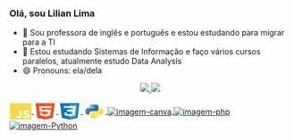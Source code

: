 ### Olá, sou Lilian Lima

- 🔭 Sou professora de inglês e português e estou estudando para migrar para a TI
- 🌱 Estou estudando Sistemas de Informação e faço vários cursos paralelos, atualmente estudo Data Analysis
- 😄 Pronouns: ela/dela

<div align="center">
  <a href="https://github.com/LicaCepillo">
  <img height="180em" src="https://github-readme-stats.vercel.app/api?username=licacepillo&show_icons=true&theme=dracula&include_all_commits=true&count_private=true"/>
  <img height="180em" src="https://github-readme-stats.vercel.app/api/top-langs/?username=licacepillo&layout=compact&langs_count=7&theme=dracula"/>
</div>

<div style="display: inline_block"><br>
  <img align="center" alt="imagem-Js" height="30" width="40" src="https://raw.githubusercontent.com/devicons/devicon/master/icons/javascript/javascript-plain.svg">
  <img align="center" alt="imagem-HTML" height="30" width="40" src="https://raw.githubusercontent.com/devicons/devicon/master/icons/html5/html5-original.svg">
  <img align="center" alt="imagem-CSS" height="30" width="40" src="https://raw.githubusercontent.com/devicons/devicon/master/icons/css3/css3-original.svg">
  <img align="center" alt="imagem-Python" height="30" width="40" src="https://raw.githubusercontent.com/devicons/devicon/master/icons/python/python-original.svg">
  <img align="center" alt="imagem-canva" height="30" width="40" src="https://cdn.jsdelivr.net/gh/devicons/devicon/icons/canva/canva-original.svg" />
  <img align="center" alt="imagem-php" height="30" width="40" src="https://cdn.jsdelivr.net/gh/devicons/devicon/icons/php/php-original.svg" />
  <img align="center" alt="imagem-Python" height="30" width="40" src="https://cdn.jsdelivr.net/gh/devicons/devicon/icons/postgresql/postgresql-original-wordmark.svg" />
          
                 
</div>
